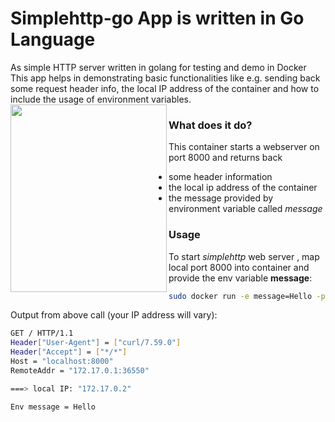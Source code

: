 # Simplehttp-go App is written in Go Language 
As simple HTTP server written in golang for testing and demo in Docker
This app helps in demonstrating basic functionalities like e.g. sending back some request header info, the local IP address of the container and how to include the usage of environment variables.
 <img src="https://miro.medium.com/max/3200/1*g5TEj1R0X0CzTgvielr0Yw.png" width="250"  height="300"  align="left">
### What does it do?

This container starts a webserver on port 8000 and returns back 
- some header information
- the local ip address of the container
- the message provided by environment variable called _message_  

### Usage

To start _simplehttp_ web server , map local port 8000 into container and provide the env variable **message**:  
```bash
sudo docker run -e message=Hello -p 8000:8000 simplehttp
```  

Output from above call (your IP address will vary):  
```bash
GET / HTTP/1.1
Header["User-Agent"] = ["curl/7.59.0"]
Header["Accept"] = ["*/*"]
Host = "localhost:8000"
RemoteAddr = "172.17.0.1:36550"

===> local IP: "172.17.0.2"

Env message = Hello

```
